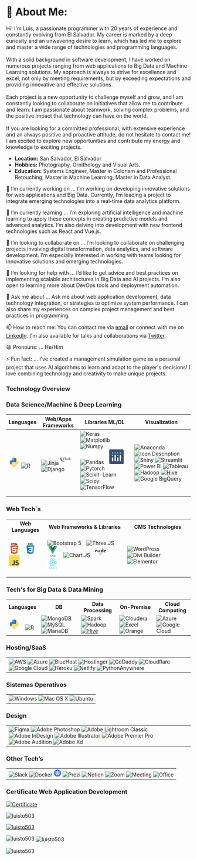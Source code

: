 # 💫 About Me:
Hi! I'm Luis, a passionate programmer with 20 years of experience and constantly evolving from El Salvador. My career is marked by a deep curiosity and an unwavering desire to learn, which has led me to explore and master a wide range of technologies and programming languages. <br><br>With a solid background in software development, I have worked on numerous projects ranging from web applications to Big Data and Machine Learning solutions. My approach is always to strive for excellence and excel, not only by meeting requirements, but by exceeding expectations and providing innovative and effective solutions. <br><br>Each project is a new opportunity to challenge myself and grow, and I am constantly looking to collaborate on initiatives that allow me to contribute and learn. I am passionate about teamwork, solving complex problems, and the positive impact that technology can have on the world. <br><br>If you are looking for a committed professional, with extensive experience and an always positive and proactive attitude, do not hesitate to contact me! I am excited to explore new opportunities and contribute my energy and knowledge to exciting projects.


- **Location:** San Salvador, El Salvador
- **Hobbies:** Photography, Ornithology and Visual Arts.
- **Education:** Systems Engineer, Master in Colorism and Professional Retouching, Master in Machine Learning, Master in Data Analyst.


🔭 I’m currently working on ...
I’m working on developing innovative solutions for web applications and Big Data. Currently, I’m leading a project to integrate emerging technologies into a real-time data analytics platform.

🌱 I’m currently learning ...
I’m exploring artificial intelligence and machine learning to apply these concepts in creating predictive models and advanced analytics. I’m also delving into development with new frontend technologies such as React and Vue.js.

👯 I’m looking to collaborate on ...
I’m looking to collaborate on challenging projects involving digital transformation, data analytics, and software development. I’m especially interested in working with teams looking for innovative solutions and emerging technologies.

🤔 I’m looking for help with ...
I’d like to get advice and best practices on implementing scalable architectures in Big Data and AI projects. I’m also open to learning more about DevOps tools and deployment automation.

💬 Ask me about ...
Ask me about web application development, data technology integration, or strategies to optimize system performance. I can also share my experiences on complex project management and best practices in programming.

📫 How to reach me: You can contact me via [email](mailto:rgbmultimedios@gmail.com) or connect with me on [LinkedIn](https://www.linkedin.com/in/luis-tobar-79129944). I'm also available for talks and collaborations via [Twitter](https://x.com/rgbmultimedios).





😄 Pronouns: ...
He/Him

⚡ Fun fact: ...
I've created a management simulation game as a personal project that uses AI algorithms to learn and adapt to the player's decisions! I love combining technology and creativity to make unique projects.


<h3>Technology Overview</h3>
<h3>Data Science/Machine & Deep Learning</h3>
<table>
    <thead>
        <tr>
            <th>Languages</th>
            <th>Web/Apps Frameworks</th>
            <th>Libraries ML/DL</th>
            <th>Visualization</th>
        </tr>
    </thead>
    <tbody>
        <tr>
            <td>
                <img src="https://raw.githubusercontent.com/devicons/devicon/master/icons/python/python-original.svg" alt="Python" height="30"/>
                <img src="https://github.com/user-attachments/assets/23954d82-17b0-4d22-b663-45424145fe16" alt="R" height="40"/>
            </td>
            <td>
                <img src="https://raw.githubusercontent.com/pallets/jinja/f8323cf4042ab058ac5b11743614c63308798541/artwork/jinjalogo.svg" alt="Jinja" height="30"/>
                <img src="https://raw.githubusercontent.com/devicons/devicon/master/icons/flask/flask-original-wordmark.svg" alt="Flask" height="30"/>
                <img src="https://github.com/user-attachments/assets/074b8bb9-5ec9-4b66-9404-0b597a3de8a9" alt="Django" height="30"/>
            </td>
            <td>
                    <img src="https://github.com/user-attachments/assets/d16e70dd-e0a0-4e0c-94e1-f5ba38d429ec" alt="Keras"  height="30" style="margin-right:10px;"/>
    <img src="https://github.com/user-attachments/assets/b891516b-be72-4a41-ac9f-baa5e76a6b19" alt="Matplotlib" height="30" style="margin-right:10px;"/>
    <img src="https://numpy.org/images/logo.svg" alt="Numpy" height="40" style="margin-right:10px;"/>
    <img src="https://pandas.pydata.org/static/img/pandas.svg" alt="Pandas" height="30" style="margin-right:10px;"/>
    <img src="https://raw.githubusercontent.com/devicons/devicon/master/icons/plotly/plotly-original.svg" alt="Plotly" height="40" style="margin-right:10px;"/>
    <img src="https://www.vectorlogo.zone/logos/pytorch/pytorch-icon.svg" alt="Pytorch" height="40" style="margin-right:10px;"/>
    <img src="https://scikit-learn.org/stable/_static/scikit-learn-logo-small.png" alt="Scikit-Learn"  height="20" style="margin-right:10px;"/>
    <img src="https://avatars.githubusercontent.com/u/288277?v=4" alt="Scipy" height="30" style="margin-right:10px;"/>
    <img src="https://www.tensorflow.org/images/tf_logo_32px.png" alt="TensorFlow" height="30"/>
</p>
            </td>
            <td>
                <img src="https://github.com/user-attachments/assets/8a963148-f144-4803-8457-923807cb9c56" alt="Anaconda" height="30"/>
                <img src="https://github.com/user-attachments/assets/1101c54e-7dcb-497f-ad6e-9f530d3687c8" alt="Icon Description" height="30"/>
                <img src="https://rstudio.com/assets/img/og/shiny-og-fb.jpg" alt="Shiny" height="30"/>
                <img src="https://github.com/user-attachments/assets/f83917af-2337-46ec-868b-ee344434a8b5" alt="Streamlit" height="30"/>
                <img src="https://pentapps.com/wp-content/uploads/2023/09/logo-BI.png" alt="Power BI" height="30"/>
                <img src="https://upload.wikimedia.org/wikipedia/commons/thumb/4/4b/Tableau_Logo.png/640px-Tableau_Logo.png" alt="Tableau" height="30"/>
                <img src="https://github.com/user-attachments/assets/eac31c78-4b59-4271-9749-c1ccd361bfbf" alt="Hadoop" height="30"/>
                <a href="https://encrypted-tbn0.gstatic.com/images?q=tbn:ANd9GcQU1DiCSZZw76FPxH88CYcg_qb6hWBteVFdTA&s">
                    <img src="https://github.com/user-attachments/assets/eac31c78-4b59-4271-9749-c1ccd361bfbf" alt="Hive" height="30"/>
                </a>
                <img src="https://logowik.com/content/uploads/images/google-bigquery6102.jpg" alt="Google BigQuery" height="50"/>
            </td>
        </tr>
    </tbody>
</table>

<h3>Web Tech´s</h3>
<table>
  <tr>
    <th>Web Languages</th>
    <th>Web Frameworks & Libraries</th>
    <th>CMS Technologies</th>
  </tr>
  <tr>
    <td>
      <p>
        <img src="https://raw.githubusercontent.com/devicons/devicon/master/icons/html5/html5-original-wordmark.svg" alt="HTML5" height="30" style="margin-right:10px;"/>
        <img src="https://raw.githubusercontent.com/devicons/devicon/master/icons/css3/css3-original-wordmark.svg" alt="CSS3" height="30" style="margin-right:10px;"/>
        <img src="https://raw.githubusercontent.com/devicons/devicon/master/icons/javascript/javascript-original.svg" alt="JavaScript" height="30"/>
      </p>
    </td>
    <td>
      <p>
        <img src="https://github.com/user-attachments/assets/a008d51b-b0f6-420e-9aec-01dd87567069" alt="Bootstrap 5" height="30" style="margin-right:10px;"/>
        <img src="https://github.com/user-attachments/assets/1a970e61-d185-44ec-a713-fa190368b929" alt="Three.JS" height="30" style="margin-right:10px;"/>
        <img src="https://raw.githubusercontent.com/devicons/devicon/master/icons/vuejs/vuejs-original-wordmark.svg" alt="Vue.JS" height="30" style="margin-right:10px;"/>
        <img src="https://www.chartjs.org/media/logo-title.svg" alt="Chart.JS" height="30" style="margin-right:10px;"/>
        <img src="https://raw.githubusercontent.com/devicons/devicon/master/icons/nodejs/nodejs-original-wordmark.svg" alt="Node.JS" height="30" style="margin-right:10px;"/>
        <img src="https://raw.githubusercontent.com/devicons/devicon/master/icons/react/react-original-wordmark.svg" alt="React" height="30"/>
      </p>
    </td>
    <td>
      <p>
        <img src="https://github.com/user-attachments/assets/15243b6d-8253-465e-bee7-88c31ee8a5a3" alt="WordPress" height="30" style="margin-right:10px;"/>
        <img src="https://miro.medium.com/v2/resize:fit:801/1*yJ_bESi7cLeMTBvPyzHHCw.png" alt="Divi Builder"  height="30" style="margin-right:10px;"/>
        <img src="https://e7.pngegg.com/pngimages/253/553/png-clipart-elementor-logo-thumbnail-tech-companies.png" alt="Elementor" height="30"/>
      </p>
    </td>
  </tr>
</table>


<h3>Tech's for Big Data & Data Mining</h3>
<table>
  <tr>
    <th>Languages</th>
    <th>DB</th>
    <th>Data Processing</th>
    <th>On-Premise</th>
    <th>Cloud Computing</th>
  </tr>
  <tr>
    <td>
      <img src="https://raw.githubusercontent.com/devicons/devicon/master/icons/python/python-original.svg" alt="Python" height="30" style="margin-right:10px;"/>
      <img src="https://github.com/user-attachments/assets/23954d82-17b0-4d22-b663-45424145fe16" alt="R" height="20"/>
    </td>
    <td>
      <img src="https://github.com/user-attachments/assets/3298a8a8-c0c1-46fb-a731-b210a72129bb" alt="MongoDB" height="20" style="margin-right:10px;"/>
      <img src="https://github.com/user-attachments/assets/d9abeaea-7408-4469-a9a4-7cda11d9d9a9" alt="MySQL" height="20" style="margin-right:10px;"/>
      <img src="https://cdn.icon-icons.com/icons2/2699/PNG/512/mariadb_logo_icon_168996.png" alt="MariaDB" height="20"/>
    </td>
    <td>
      <img src="https://github.com/user-attachments/assets/4b319825-880b-4a4d-923d-bc0a503bd337" alt="Spark" height="20" style="margin-right:10px;"/>
      <img src="https://www.vectorlogo.zone/logos/apache_hadoop/apache_hadoop-icon.svg" alt="Hadoop" height="20" style="margin-right:10px;"/>
      <a href="https://hive.apache.org/" target="_blank" rel="noreferrer">
        <img src="https://www.vectorlogo.zone/logos/apache_hive/apache_hive-icon.svg" alt="Hive" height="20"/>
      </a>
    </td>
    <td>
      <img src="https://cdn.icon-icons.com/icons2/2699/PNG/512/cloudera_logo_icon_169381.png" alt="Cloudera" height="20" style="margin-right:10px;"/>
      <img src="https://cdn.icon-icons.com/icons2/1826/PNG/512/4202106excellogomicrosoftms-115582_115719.png" alt="Excel" height="20" style="margin-right:10px;"/>
      <img src="https://upload.wikimedia.org/wikipedia/commons/thumb/e/ec/Orange-software-logo.png/640px-Orange-software-logo.png" alt="Orange" height="20"/>
    </td>
    <td>
      <img src="https://github.com/user-attachments/assets/a8cc9802-3539-45f1-9b71-8c5957e834f2" alt="Azure" height="20" style="margin-right:10px;"/>
      <img src="https://github.com/user-attachments/assets/aa087d20-234d-4cc5-acd3-aca5504abf9c" alt="Google Cloud" height="20"/>
    </td>
  </tr>
</table>

<h3>Hosting/SaaS</h3>
<table>
    <tr>
        <td>
            <img src="https://cdn.icon-icons.com/icons2/2699/PNG/96/amazon_aws_logo_icon_168666.png" alt="AWS" style="height: 20px;">
            <img src="https://github.com/user-attachments/assets/a8cc9802-3539-45f1-9b71-8c5957e834f2" alt="Azure" style="height: 20px;">
            <img src="[https://academy.bluehost.com/wp-content/uploads/2023/07/cropped-bh-transparent-logo-1-1.png](https://www.bluehost.com/content/experience-fragments/bluehost/siteheader/master/_jcr_content/root/header/logo.coreimg.svg/1685605417392/bluehost-logo.svg)" alt="BlueHost" style="height: 20px;">
            <img src="https://www.hostinger.es/h-assets/svg/icons/logos/hostinger-logo.svg#svgView(viewBox(0%200%20147%2030))" alt="Hostinger" style="height: 20px;">
            <img src="https://cdn.icon-icons.com/icons2/2699/PNG/96/godaddy_logo_icon_169094.png" alt="GoDaddy" style="height: 20px;">
            <img src="https://github.com/user-attachments/assets/63968c1e-eb84-4e30-b926-ae99b219ff36" alt="Cloudflare" style="height: 20px;">
            <img src="https://github.com/user-attachments/assets/aa087d20-234d-4cc5-acd3-aca5504abf9c" alt="Google Cloud" style="height: 20px;">
            <img src="https://www.vectorlogo.zone/logos/heroku/heroku-icon.svg" alt="Heroku" style="height: 20px;">
            <img src="https://cdn.icon-icons.com/icons2/2699/PNG/96/netlify_logo_icon_169924.png" alt="Netlify" style="height: 40px;">
            <img src="https://camo.githubusercontent.com/d4df6855e2016f03f3a10b6f06e4f356286a81dfa90289cd61d6da57b118fd98/68747470733a2f2f636f6e76656e742e75732f636f6d706f6e656e74732f67726170686963732f736b696c6c732f7079616e7977686572652e706e67" alt="PythonAnywhere" style="width: 30px;">
        </td>
    </tr>
</table>

<h3>Sistemas Operativos</h3>
<table>
    <tr>
        <td>
            <img src="https://github.com/user-attachments/assets/c409710f-8377-4e11-b8e4-11c952c4e749" alt="Windows" style="height: 20px;">
            <img src="https://cdn.icon-icons.com/icons2/643/PNG/96/mac-apple-osx-desktop-software-hardware_icon-icons.com_59289.png" alt="Mac OS X" style="height: 20px;">
            <img src="https://cdn.icon-icons.com/icons2/2415/PNG/96/ubuntu_plain_wordmark_logo_icon_146632.png" alt="Ubuntu" style="height: 20px;">
        </td>
    </tr>
</table>

<h3>Design</h3>
<table>
    <tr>
        <td>
            <img src="https://github.com/user-attachments/assets/dc0ca605-c6a5-4872-be3e-26f8da96e7a3" alt="Figma" style="height: 20px;">
            <img src="https://github.com/user-attachments/assets/6eefc25b-2874-44b6-8ecc-fa759dd6ed55" alt="Adobe Photoshop" style="height: 20px;">
            <img src="https://cdn.icon-icons.com/icons2/1088/PNG/96/1485282164-adobe-lightroom-lr-cc-creative-cloud_78305.png" alt="Adobe Lightroom Classic" style="height: 20px;">
            <img src="https://cdn.icon-icons.com/icons2/3070/PNG/96/adobe_indesign_software_computer_app_design_software_icon_191061.png" alt="Adobe InDesign" style="height: 20px;">
            <img src="https://github.com/user-attachments/assets/17926f4b-178f-404d-9908-489b5b702432" alt="Adobe Illustrator" style="height: 20px;">
            <img src="https://github.com/user-attachments/assets/e2341d9a-d1bc-4cbc-87ce-3673169fafa5" alt="Adobe Premier Pro" style="height: 20px;">
            <img src="https://cdn.icon-icons.com/icons2/1243/PNG/96/adobeauditionicon_84149.png" alt="Adobe Audition" style="height: 20px;">
            <img src="https://github.com/user-attachments/assets/33a8e371-b560-477b-b853-6745097ecaad" alt="Adobe Xd" style="height: 20px;">
        </td>
    </tr>
</table>

<h3>Other Tech’s</h3>
<table>
    <tr>
        <td>
            <img src="https://github.com/user-attachments/assets/3751a342-25ec-4330-8228-78915815c09e" alt="Slack" style="height: 20px;">
            <img src="https://www.docker.com/wp-content/uploads/2023/08/logo-guide-logos-1.svg" alt="Docker" style="width: 40px;">
            <img src="https://raw.githubusercontent.com/devicons/devicon/master/icons/kubernetes/kubernetes-plain.svg" alt="Kubernetes" style="height: 20px;">
            <img src="https://assets.prezicdn.net/assets-versioned/coverservice-versioned/4383-b61694b/coverservice/webflow/images/Vectors-Wrapper.svg" alt="Prezi" style="height: 20px;">
            <img src="https://cdn.icon-icons.com/icons2/2389/PNG/96/notion_logo_icon_145025.png" alt="Notion" style="height: 20px;">
            <img src="https://cdn.icon-icons.com/icons2/2389/PNG/96/zoom_logo_icon_144706.png" alt="Zoom" style="height: 20px;">
            <img src="https://cdn.icon-icons.com/icons2/2397/PNG/96/microsoft_office_teams_logo_icon_145726.png" alt="Meeting" style="height: 20px;">
            <img src="https://cdn.icon-icons.com/icons2/1826/PNG/96/4202103logomicrosoftmsofficesocialsocialmedia-115585_115716.png" alt="Office" style="height: 20px;">
        </td>
    </tr>
</table>

    
### Certificate Web Application Development

[![Certificate](https://img.icons8.com/ios/50/000000/certificate.png)](https://drive.google.com/file/d/1cni0NAWmIDBMocpi6v-sy910ykjJGoFh/view?usp=sharing)


<p align="left"> <img src="https://komarev.com/ghpvc/?username=luisto503&label=Profile%20views&color=0e75b6&style=flat" alt="luisto503" /> </p>

<p align="left"> <a href="https://github.com/ryo-ma/github-profile-trophy"><img src="https://github-profile-trophy.vercel.app/?username=luisto503" alt="luisto503" /></a> </p>

<p><img align="left" src="https://github-readme-stats.vercel.app/api/top-langs?username=luisto503&show_icons=true&locale=en&layout=compact" alt="luisto503" /></p>

<p>&nbsp;<img align="center" src="https://github-readme-stats.vercel.app/api?username=luisto503&show_icons=true&locale=en" alt="luisto503" /></p>

<p><img align="center" src="https://github-readme-streak-stats.herokuapp.com/?user=luisto503&" alt="luisto503" /></p>

